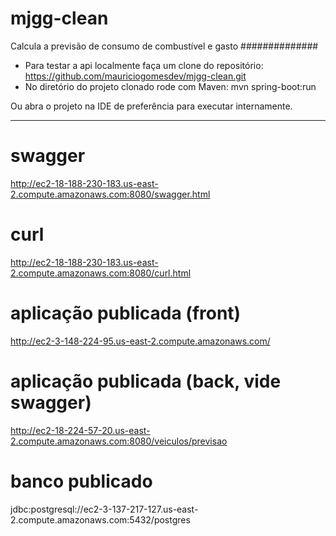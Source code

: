 # mjgg-clean
Calcula a previsão de consumo de combustível e gasto
##############

- Para testar a api localmente faça um clone do repositório: https://github.com/mauriciogomesdev/mjgg-clean.git
- No diretório do projeto clonado rode com Maven: mvn spring-boot:run

Ou abra o projeto na IDE de preferência para executar internamente.

_________________________________________________________________________________
# swagger
http://ec2-18-188-230-183.us-east-2.compute.amazonaws.com:8080/swagger.html

# curl
http://ec2-18-188-230-183.us-east-2.compute.amazonaws.com:8080/curl.html

# aplicação publicada (front)
http://ec2-3-148-224-95.us-east-2.compute.amazonaws.com/

# aplicação publicada (back, vide swagger)
http://ec2-18-224-57-20.us-east-2.compute.amazonaws.com:8080/veiculos/previsao

# banco publicado
jdbc:postgresql://ec2-3-137-217-127.us-east-2.compute.amazonaws.com:5432/postgres
